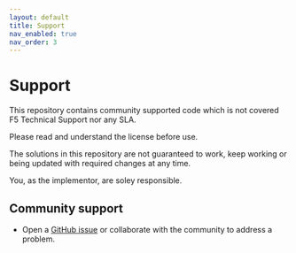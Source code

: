 ```yaml
---
layout: default
title: Support
nav_enabled: true
nav_order: 3
---
```


# Support

This repository contains community supported code which is not covered F5 Technical Support nor any SLA.

Please read and understand the license before use.

The solutions in this repository are not guaranteed to work, keep working or being updated with required changes at any time.

You, as the implementor, are soley responsible.


## Community support

- Open a [GitHub issue](https://github.com/f5devcentral/f5-ps-ansible/issues) or collaborate with the community to address a problem.
